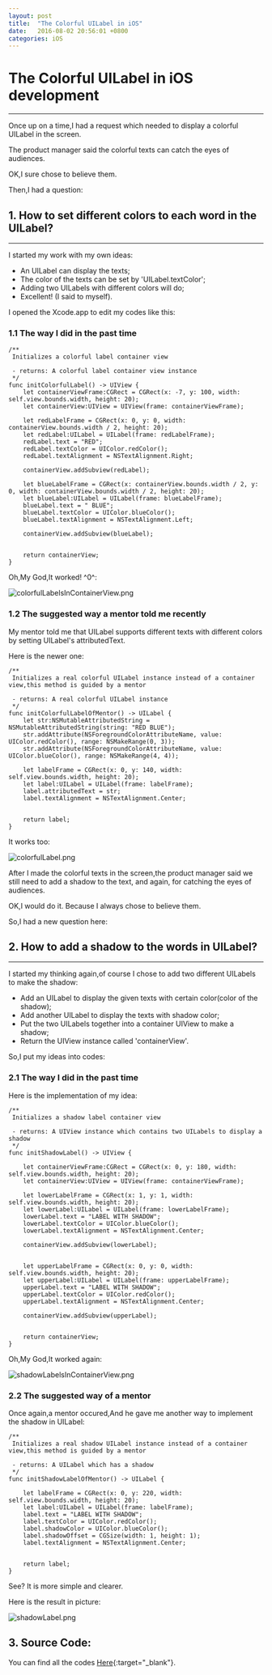 ```yaml
---
layout: post
title:  "The Colorful UILabel in iOS"
date:   2016-08-02 20:56:01 +0800
categories: iOS
---
```


# The Colorful UILabel in iOS development
---

Once up on a time,I had a request which needed to display a colorful UILabel in the screen.

The product manager said the colorful texts can catch the eyes of audiences.

OK,I sure chose to believe them.

Then,I had a question:

## 1. How to set different colors to each word in the UILabel?

---

I started my work with my own ideas:

- An UILabel can display the texts;
- The color of the texts can be set by 'UILabel.textColor';
- Adding two UILabels with different colors will do;
- Excellent! (I said to myself).

I opened the Xcode.app to edit my codes like this:

### 1.1 The way I did in the past time

```
/**
 Initializes a colorful label container view

 - returns: A colorful label container view instance
 */
func initColorfulLabel() -> UIView {
    let containerViewFrame:CGRect = CGRect(x: -7, y: 100, width: self.view.bounds.width, height: 20);
    let containerView:UIView = UIView(frame: containerViewFrame);

    let redLabelFrame = CGRect(x: 0, y: 0, width: containerView.bounds.width / 2, height: 20);
    let redLabel:UILabel = UILabel(frame: redLabelFrame);
    redLabel.text = "RED";
    redLabel.textColor = UIColor.redColor();
    redLabel.textAlignment = NSTextAlignment.Right;

    containerView.addSubview(redLabel);

    let blueLabelFrame = CGRect(x: containerView.bounds.width / 2, y: 0, width: containerView.bounds.width / 2, height: 20);
    let blueLabel:UILabel = UILabel(frame: blueLabelFrame);
    blueLabel.text = " BLUE";
    blueLabel.textColor = UIColor.blueColor();
    blueLabel.textAlignment = NSTextAlignment.Left;

    containerView.addSubview(blueLabel);


    return containerView;
}
```

Oh,My God,It worked! ^0^:

![colorfulLabelsInContainerView.png](/images/201608-colorful-uilabel/colorfulLabelsInContainerView.png)


### 1.2 The suggested way a mentor told me recently

My mentor told me that UILabel supports different texts with different colors by setting UILabel's attributedText.

Here is the newer one:

```
/**
 Initializes a real colorful UILabel instance instead of a container view,this method is guided by a mentor

 - returns: A real colorful UILabel instance
 */
func initColorfulLabelOfMentor() -> UILabel {
    let str:NSMutableAttributedString = NSMutableAttributedString(string: "RED BLUE");
    str.addAttribute(NSForegroundColorAttributeName, value: UIColor.redColor(), range: NSMakeRange(0, 3));
    str.addAttribute(NSForegroundColorAttributeName, value: UIColor.blueColor(), range: NSMakeRange(4, 4));

    let labelFrame = CGRect(x: 0, y: 140, width: self.view.bounds.width, height: 20);
    let label:UILabel = UILabel(frame: labelFrame);
    label.attributedText = str;
    label.textAlignment = NSTextAlignment.Center;


    return label;
}
```

It works too:

![colorfulLabel.png](/images/201608-colorful-uilabel/colorfulLabel.png)

After I made the colorful texts in the screen,the product manager said we still need to add a shadow to the text, and again, for catching the eyes of audiences.

OK,I would do it. Because I always chose to believe them.

So,I had a new question here:

## 2. How to add a shadow to the words in UILabel?

---

I started my thinking again,of course I chose to add two different UILabels to make the shadow:

- Add an UILabel to display the given texts with certain color(color of the shadow);
- Add another UILabel to display the texts with shadow color;
- Put the two UILabels together into a container UIView to make a shadow;
- Return the UIView instance called 'containerView'.

So,I put my ideas into codes:

### 2.1 The way I did in the past time

Here is the implementation of my idea:

```
/**
 Initializes a shadow label container view

 - returns: A UIView instance which contains two UILabels to display a shadow
 */
func initShadowLabel() -> UIView {

    let containerViewFrame:CGRect = CGRect(x: 0, y: 180, width: self.view.bounds.width, height: 20);
    let containerView:UIView = UIView(frame: containerViewFrame);

    let lowerLabelFrame = CGRect(x: 1, y: 1, width: self.view.bounds.width, height: 20);
    let lowerLabel:UILabel = UILabel(frame: lowerLabelFrame);
    lowerLabel.text = "LABEL WITH SHADOW";
    lowerLabel.textColor = UIColor.blueColor();
    lowerLabel.textAlignment = NSTextAlignment.Center;

    containerView.addSubview(lowerLabel);


    let upperLabelFrame = CGRect(x: 0, y: 0, width: self.view.bounds.width, height: 20);
    let upperLabel:UILabel = UILabel(frame: upperLabelFrame);
    upperLabel.text = "LABEL WITH SHADOW";
    upperLabel.textColor = UIColor.redColor();
    upperLabel.textAlignment = NSTextAlignment.Center;

    containerView.addSubview(upperLabel);


    return containerView;
}
```

Oh,My God,It worked again:

![shadowLabelsInContainerView.png](/images/201608-colorful-uilabel/shadowLabelsInContainerView.png)


### 2.2 The suggested way of a mentor

Once again,a mentor occured,And he gave me another way to implement the shadow in UILabel:

```
/**
 Initializes a real shadow UILabel instance instead of a container view,this method is guided by a mentor

 - returns: A UILabel which has a shadow
 */
func initShadowLabelOfMentor() -> UILabel {

    let labelFrame = CGRect(x: 0, y: 220, width: self.view.bounds.width, height: 20);
    let label:UILabel = UILabel(frame: labelFrame);
    label.text = "LABEL WITH SHADOW";
    label.textColor = UIColor.redColor();
    label.shadowColor = UIColor.blueColor();
    label.shadowOffset = CGSize(width: 1, height: 1);
    label.textAlignment = NSTextAlignment.Center;


    return label;
}
```

See? It is more simple and clearer.

Here is the result in picture:

![shadowLabel.png](/images/201608-colorful-uilabel/shadowLabel.png)

## 3. Source Code:

You can find all the codes [Here](https://github.com/acttos/ColorfulLabel){:target="_blank"}.

